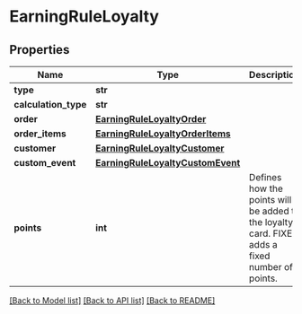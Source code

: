 # EarningRuleLoyalty


## Properties
Name | Type | Description | Notes
------------ | ------------- | ------------- | -------------
**type** | **str** |  | [optional] 
**calculation_type** | **str** |  | [optional] 
**order** | [**EarningRuleLoyaltyOrder**](EarningRuleLoyaltyOrder.md) |  | [optional] 
**order_items** | [**EarningRuleLoyaltyOrderItems**](EarningRuleLoyaltyOrderItems.md) |  | [optional] 
**customer** | [**EarningRuleLoyaltyCustomer**](EarningRuleLoyaltyCustomer.md) |  | [optional] 
**custom_event** | [**EarningRuleLoyaltyCustomEvent**](EarningRuleLoyaltyCustomEvent.md) |  | [optional] 
**points** | **int** | Defines how the points will be added to the loyalty card. FIXED adds a fixed number of points. | [optional] 

[[Back to Model list]](../README.md#documentation-for-models) [[Back to API list]](../README.md#documentation-for-api-endpoints) [[Back to README]](../README.md)


